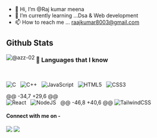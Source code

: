 - 👋 Hi, I’m @Raj kumar meena
- 🌱 I’m currently learning ...Dsa & Web development
- 📫 How to reach me ... raajkumar8003@gmail.com

<div>
<h2>Github Stats</h2>
<p>
 <img align="left" src="https://github-readme-stats.vercel.app/api?username=razz-02&show_icons=true&locale=en&theme=tokyonight" alt="@azz-02" />
<!--  <img align="center" src="https://github-readme-stats.vercel.app/api?username=razz-02&show_icons=true&locale=en&theme=tokyonight" alt="@azz-02" /> -->
</p>
</div>

### 💪 Languages that I know &nbsp;

<br />

![C](https://img.shields.io/badge/c-%2300599C.svg?style=for-the-badge&logo=c&logoColor=white) &nbsp;
![C++](https://img.shields.io/badge/c++-%2300599C.svg?style=for-the-badge&logo=c%2B%2B&logoColor=white) &nbsp;
![JavaScript](https://img.shields.io/badge/javascript-%23323330.svg?style=for-the-badge&logo=javascript&logoColor=%23F7DF1E) &nbsp;
![HTML5](https://img.shields.io/badge/html5-%23E34F26.svg?style=for-the-badge&logo=html5&logoColor=white) &nbsp;
![CSS3](https://img.shields.io/badge/css3-%231572B6.svg?style=for-the-badge&logo=css3&logoColor=white)

@@ -34,7 +29,6 @@
<br/>
![React](https://img.shields.io/badge/react-%2320232a.svg?style=for-the-badge&logo=react&logoColor=%2361DAFB) &nbsp;
![NodeJS](https://img.shields.io/badge/node.js-6DA55F?style=for-the-badge&logo=node.js&logoColor=white) &nbsp;
@@ -46,8 +40,6 @@
![TailwindCSS](https://img.shields.io/badge/tailwindcss-%2338B2AC.svg?style=for-the-badge&logo=tailwind-css&logoColor=white)
<br>


#### Connect with me on - 
[<img src="https://img.shields.io/badge/linkedin-%230077B5.svg?&style=for-the-badge&logo=linkedin&logoColor=white" />](https://www.linkedin.com/in/raj-kumar-948114208/) 
[<img src ="https://img.shields.io/badge/Email-Here-%23E4405F.svg?&style=for-the-badge&logo=&logoColor=white%22">](mailto:rajbeta2004@gmail.com)
<!---
Razz2004/Razz2004 is a ✨ special ✨ repository because its `README.md` (this file) appears on your GitHub profile.
You can click the Preview link to take a look at your changes.
--->

